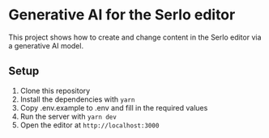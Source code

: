 # Generative AI for the Serlo editor

This project shows how to create and change content in the Serlo editor via a
generative AI model.

## Setup

1. Clone this repository
2. Install the dependencies with `yarn`
3. Copy .env.example to .env and fill in the required values
4. Run the server with `yarn dev`
5. Open the editor at `http://localhost:3000`

